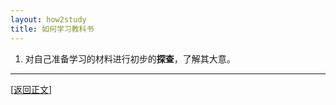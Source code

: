 ```yaml
---
layout: how2study
title: 如何学习教科书
---
```


1. 对自己准备学习的材料进行初步的**探查**，了解其大意。

***

[[返回正文](how2study_3.html#asw03)]
